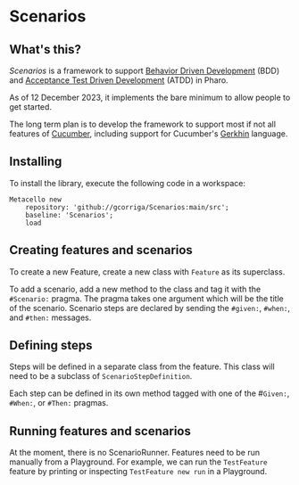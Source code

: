 # Scenarios

## What's this?
_Scenarios_ is a framework to support [Behavior Driven Development](https://en.wikipedia.org/wiki/Behavior-driven_development) (BDD) and [Acceptance Test Driven Development](https://en.wikipedia.org/wiki/Acceptance_test-driven_development) (ATDD) in Pharo.

As of 12 December 2023, it implements the bare minimum to allow people to get started.

The long term plan is to develop the framework to support most if not all features of [Cucumber](https://cucumber.io/), including support for Cucumber's [Gerkhin](https://cucumber.io/docs/gherkin/) language.

## Installing
To install the library, execute the following code in a workspace:

```smalltalk
Metacello new
    repository: 'github://gcorriga/Scenarios:main/src';
    baseline: 'Scenarios';
    load
```

## Creating features and scenarios
To create a new Feature, create a new class with `Feature` as its superclass.

To add a scenario, add a new method to the class and tag it with the `#Scenario:` pragma. The pragma takes one argument which will be the title of the scenario.
Scenario steps are declared by sending the `#given:`, `#when:`, and `#then:` messages.

## Defining steps
Steps will be defined in a separate class from the feature. This class will need to be a subclass of `ScenarioStepDefinition`.

Each step can be defined in its own method tagged with one of the #`Given:`, `#When:`, or `#Then:` pragmas.

## Running features and scenarios
At the moment, there is no ScenarioRunner. Features need to be run manually from a Playground. For example, we can run the `TestFeature` feature by printing or inspecting `TestFeature new run` in a Playground.
